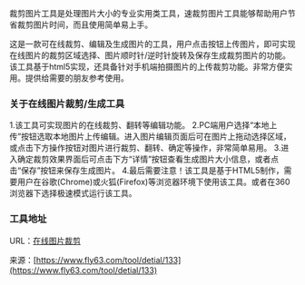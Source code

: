 裁剪图片工具是处理图片大小的专业实用类工具，速裁剪图片工具能够帮助用户节省裁剪图片时间，而且使用简单易上手。

这是一款可在线裁剪、编辑及生成图片的工具，用户点击按钮上传图片，即可实现在线图片的裁剪区域选择、图片顺时针/逆时针旋转及保存生成裁剪图片的功能。该工具基于html5实现，还具备针对手机端拍摄图片的上传裁剪功能。非常方便实用。提供给需要的朋友参考使用。

### 关于在线图片裁剪/生成工具
1.该工具可实现图片的在线裁剪、翻转等编辑功能。
2.PC端用户选择“本地上传”按钮选取本地图片上传编辑。进入图片编辑页面后可在图片上拖动选择区域，或点击下方操作按钮对图片进行裁剪、翻转、确定等操作，非常简单易用。
3.进入确定裁剪效果界面后可点击下方“详情”按钮查看生成图片大小信息，或者点击“保存”按钮来保存生成图片。
4.最后需要注意！该工具是基于HTML5制作，需要用户在谷歌(Chrome)或火狐(Firefox)等浏览器环境下使用该工具。或者在360浏览器下选择极速模式运行该工具。

### 工具地址
URL：[在线图片裁剪](https://www.fly63.com/tool/imgcut/)

来源：[https://www.fly63.com/tool/detial/133](https://www.fly63.com/tool/detial/133)
